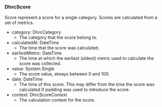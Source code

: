### DhrcScore
Score represent a score for a single category. Scores are calculated from a
set of metrics.

- category: DhrcCategory
  - The category that the score belong to.
- calculatedAt: DateTime
  - The time that the score was calculated.
- earliestMetric: DateTime
  - The time at which the earliest (oldest) metric used to calculate the score
was collected.
- value: System.Single
  - The score value, always between 0 and 100.
- date: DateTime
  - The time of this score. This may differ from the time the score was
calculated if padding was used to introduce the score.
- context: DhrcScoreContext
  - The calculation context for the score.
